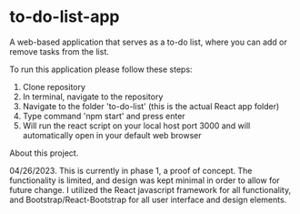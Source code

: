 # to-do-list-app
A web-based application that serves as a to-do list, where you can add or remove tasks from the list.

To run this application please follow these steps:

1. Clone repository
2. In terminal, navigate to the repository
3. Navigate to the folder 'to-do-list' (this is the actual React app folder)
4. Type command 'npm start' and press enter
5. Will run the react script on your local host port 3000 and will automatically open in your default web browser

About this project.

04/26/2023.
This is currently in phase 1, a proof of concept. The functionality is limited, and design was kept minimal in order to allow for future change.
I utilized the React javascript framework for all functionality, and Bootstrap/React-Bootstrap for all user interface and design elements.